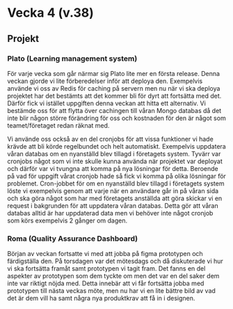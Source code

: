 # Vecka 4 (v.38)

## Projekt

### Plato (Learning management system)

För varje vecka som går närmar sig Plato lite mer en första release. Denna veckan gjorde vi lite förberedelser inför att deploya den. Exempelvis använde vi oss
av Redis för caching på servern men nu när vi ska deploya projektet har det bestämts att det kommer bli för dyrt att fortsätta med det. Därför fick vi
istället uppgiften denna veckan att hitta ett alternativ. Vi bestämde oss för att flytta över cachingen till våran Mongo databas då det inte blir någon större
förändring för oss och kostnaden för den är något som teamet/företaget redan räknat med.

Vi använde oss också av en del cronjobs för att vissa funktioner vi hade krävde att bli körde regelbundet och helt automatiskt. Exempelvis uppdatera våran
databas om en nyanställd blev tillagd i företagets system. Tyvärr var cronjobs något som vi inte skulle kunna använda när projektet var deployat och därför var
vi tvungna att komma på nya lösningar för detta. Beroende på vad för uppgift vårat cronjob hade så fick vi komma på olika lösningar för problemet. Cron-jobbet för
om en nyanställd blev tillagd i företagets system löste vi exempelvis genom att varje när en användare går in på våran sida och ska göra något som har med företagets
anställda att göra skickar vi en request i bakgrunden för att uppdatera våran databas. Detta gör att våran databas alltid är har uppdaterad data men vi behöver inte något
cronjob som körs exempelvis 2 gånger om dagen.

### Roma (Quality Assurance Dashboard)

Början av veckan fortsatte vi med att jobba på figma prototypen och färdigställa den. På torsdagen var det mötesdags och då diskuterade vi hur vi ska fortsätta
framåt samt prototypen vi tagit fram. Det fanns en del aspekter av prototypen som dem tyckte om men det var en del saker dem inte var riktigt nöjda med. Detta
innebär att vi får fortsätta jobba med prototypen till nästa veckas möte, men nu har vi en lite bättre bild av vad det är dem vill ha samt några nya produktkrav
att få in i designen.
